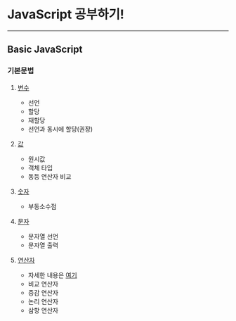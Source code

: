 # JavaScript 공부하기!
---

## Basic JavaScript
### 기본문법
1. [변수](https://github.com/NewBean0312/JavaScript-study/blob/0189d2ca2d970547e9d6bee768aee2f37effdf8a/variable.js)
    - 선언
    - 할당
    - 재할당
    - 선언과 동시에 할당(권장)
2. [값](https://github.com/NewBean0312/JavaScript-study/blob/6180c1db76ea6edea44419b67151cc68045bc64d/%EA%B8%B0%EB%B3%B8%20%EB%AC%B8%EB%B2%95/value.js)
    - 원시값
    - 객체 타입
    - 동등 연산자 비교
3. [숫자](https://github.com/NewBean0312/JavaScript-study/blob/17a594ac2ac67f831c36908260699b16c4c602ed/%EA%B8%B0%EB%B3%B8%20%EB%AC%B8%EB%B2%95/number.js)
    - 부동소수점

4. [문자](https://github.com/NewBean0312/JavaScript-study/blob/fd38c087ba407991e682e3c8a8ed78f2c61b9436/%EA%B8%B0%EB%B3%B8%20%EB%AC%B8%EB%B2%95/word.js)
    - 문자열 선언
    - 문자열 출력

4. [연산자]()
    - 자세한 내용은 [여기](https://developer.mozilla.org/ko/docs/Web/JavaScript/Reference/Operators)
    - 비교 연산자
    - 증감 연산자
    - 논리 연산자
    - 삼항 연산자
    